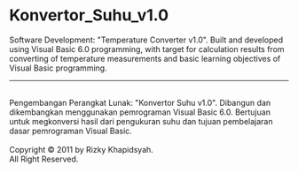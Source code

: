 # Konvertor_Suhu_v1.0
Software Development: "Temperature Converter v1.0". Built and developed using Visual Basic 6.0 programming, with target for calculation results from converting of temperature measurements and basic learning objectives of Visual Basic programming.
<br>
___________________________________________________________________________________________________________________________
<br>
Pengembangan Perangkat Lunak: "Konvertor Suhu v1.0". Dibangun dan dikembangkan menggunakan pemrograman Visual Basic 6.0. Bertujuan untuk megkonversi hasil dari pengukuran suhu dan tujuan pembelajaran dasar pemrograman Visual Basic.
<br><br>
Copyright © 2011 by Rizky Khapidsyah. <br>
All Right Reserved.
